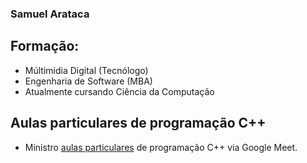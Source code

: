 ### Samuel Arataca 
## Formação:
- Múltimidia Digital (Tecnólogo)
- Engenharia de Software (MBA)
- Atualmente cursando Ciência da Computação

## Aulas particulares de programação C++
- Ministro <a href=https://www.superprof.com.br/aulas-programacao-aulas-remotas-via-google-meet.html>aulas particulares</a> de programação C++ via Google Meet. 

<!--
Hi 👋
**arataca89/arataca89** is a ✨ _special_ ✨ repository because its `README.md` (this file) appears on your GitHub profile.

Here are some ideas to get you started:

- 🔭 I’m currently working on ...
- 🌱 I’m currently learning ...
- 👯 I’m looking to collaborate on ...
- 🤔 I’m looking for help with ...
- 💬 Ask me about ...
- 📫 How to reach me: ...
- 😄 Pronouns: ...
- ⚡ Fun fact: ...
-->
